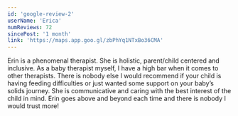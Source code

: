 ```yaml
---
id: 'google-review-2'
userName: 'Erica'
numReviews: 72
sincePost: '1 month'
link: 'https://maps.app.goo.gl/zbPhYq1NTxBo36CMA'
---
```


<p class="text-base">
Erin is a phenomenal therapist. She is holistic, parent/child centered and inclusive. As a baby therapist myself, I have a high bar when it comes to other therapists. There is nobody else I would recommend if your child is having feeding difficulties or just wanted some support on your baby’s solids journey. She is communicative and caring with the best interest of the child in mind. Erin goes above and beyond each time and there is nobody I would trust more!
</p>
